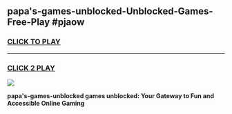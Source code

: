 
## papa's-games-unblocked-Unblocked-Games-Free-Play #pjaow
<h3>
<a href="https://us.freeplayer.one?title=papa's-games-unblocked&ref=9M">CLICK TO PLAY</a></h3>
<hr>

<h3>
<a href="https://us.freeplayer.one?title=papa's-games-unblocked&ref=9M">CLICK 2 PLAY</a>
  
</h3>

<a href="https://us.freeplayer.one?title=papa's-games-unblocked&ref=9M"><img src="https://clearcache.store/games.png"></a>


**papa's-games-unblocked games unblocked: Your Gateway to Fun and Accessible Online Gaming**
